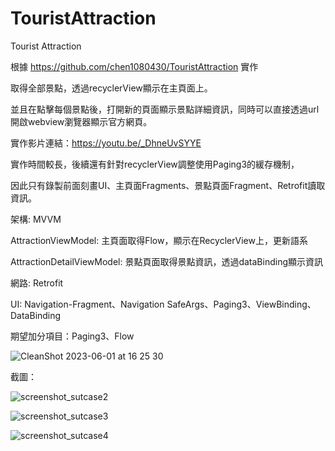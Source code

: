# TouristAttraction
Tourist Attraction


根據 https://github.com/chen1080430/TouristAttraction 實作

取得全部景點，透過recyclerView顯示在主頁面上。

並且在點擊每個景點後，打開新的頁面顯示景點詳細資訊，同時可以直接透過url開啟webview瀏覽器顯示官方網頁。



實作影片連結：https://youtu.be/_DhneUvSYYE


實作時間較長，後續還有針對recyclerView調整使用Paging3的緩存機制，

因此只有錄製前面刻畫UI、主頁面Fragments、景點頁面Fragment、Retrofit讀取資訊。


架構:   MVVM 

AttractionViewModel: 主頁面取得Flow，顯示在RecyclerView上，更新語系

AttractionDetailViewModel: 景點頁面取得景點資訊，透過dataBinding顯示資訊

網路:   Retrofit

UI:    Navigation-Fragment、Navigation SafeArgs、Paging3、ViewBinding、DataBinding

期望加分項目：Paging3、Flow


![CleanShot 2023-06-01 at 16 25 30](https://github.com/chen1080430/TouristAttraction/assets/32159412/e2edc277-c2a6-494d-958c-ad1fcf07ac64)

截圖：

![screenshot_sutcase2](https://github.com/chen1080430/TouristAttraction/assets/32159412/bcb4cee3-1d10-41b1-bd23-2620765f08e5)

![screenshot_sutcase3](https://github.com/chen1080430/TouristAttraction/assets/32159412/18d4b0a6-55cc-4455-9b51-0f1c511c2f01)

![screenshot_sutcase4](https://github.com/chen1080430/TouristAttraction/assets/32159412/e7380bf8-a87e-48dc-a814-dd991c188d73)

